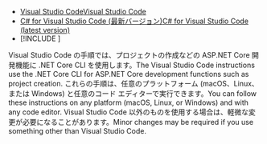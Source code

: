* [<span data-ttu-id="814ad-101">Visual Studio Code</span><span class="sxs-lookup"><span data-stu-id="814ad-101">Visual Studio Code</span></span>](https://code.visualstudio.com/download)
* [<span data-ttu-id="814ad-102">C# for Visual Studio Code (最新バージョン)</span><span class="sxs-lookup"><span data-stu-id="814ad-102">C# for Visual Studio Code (latest version)</span></span>](https://marketplace.visualstudio.com/items?itemName=ms-dotnettools.csharp)
* [!INCLUDE [](~/includes/3.0-SDK.md)]

<span data-ttu-id="814ad-103">Visual Studio Code の手順では、プロジェクトの作成などの ASP.NET Core 開発機能に .NET Core CLI を使用します。</span><span class="sxs-lookup"><span data-stu-id="814ad-103">The Visual Studio Code instructions use the .NET Core CLI for ASP.NET Core development functions such as project creation.</span></span> <span data-ttu-id="814ad-104">これらの手順は、任意のプラットフォーム (macOS、Linux、または Windows) と任意のコード エディターで実行できます。</span><span class="sxs-lookup"><span data-stu-id="814ad-104">You can follow these instructions on any platform (macOS, Linux, or Windows) and with any code editor.</span></span> <span data-ttu-id="814ad-105">Visual Studio Code 以外のものを使用する場合は、軽微な変更が必要になることがあります。</span><span class="sxs-lookup"><span data-stu-id="814ad-105">Minor changes may be required if you use something other than Visual Studio Code.</span></span>
